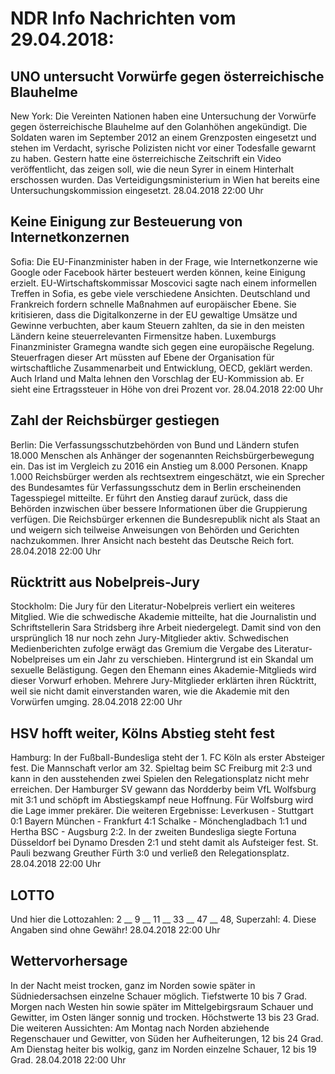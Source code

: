 # NDR Info Nachrichten vom 29.04.2018:


## UNO untersucht Vorwürfe gegen österreichische Blauhelme
New York: Die Vereinten Nationen haben eine Untersuchung der Vorwürfe gegen österreichische Blauhelme auf den Golanhöhen angekündigt. Die Soldaten waren im September 2012 an einem Grenzposten eingesetzt und stehen im Verdacht, syrische Polizisten nicht vor einer Todesfalle gewarnt zu haben. Gestern hatte eine österreichische Zeitschrift ein Video veröffentlicht, das zeigen soll, wie die neun Syrer in einem Hinterhalt erschossen wurden. Das Verteidigungsministerium in Wien hat bereits eine Untersuchungskommission eingesetzt. 28.04.2018 22:00 Uhr 

## Keine Einigung zur Besteuerung von Internetkonzernen
Sofia: Die EU-Finanzminister haben in der Frage, wie Internetkonzerne wie Google oder Facebook härter besteuert werden können, keine  Einigung erzielt. EU-Wirtschaftskommissar Moscovici sagte nach einem informellen Treffen in Sofia, es gebe viele verschiedene Ansichten. Deutschland und Frankreich fordern schnelle Maßnahmen auf europäischer Ebene. Sie kritisieren, dass die Digitalkonzerne in der EU gewaltige Umsätze und Gewinne verbuchten, aber kaum Steuern zahlten, da sie in den meisten Ländern keine steuerrelevanten Firmensitze haben. Luxemburgs Finanzminister Gramegna wandte sich gegen eine europäische Regelung. Steuerfragen dieser Art müssten auf Ebene der Organisation für wirtschaftliche Zusammenarbeit und Entwicklung, OECD, geklärt werden. Auch Irland und Malta lehnen den Vorschlag der EU-Kommission ab. Er sieht eine Ertragssteuer in Höhe von drei Prozent vor. 28.04.2018 22:00 Uhr 

## Zahl der Reichsbürger gestiegen
Berlin: Die Verfassungsschutzbehörden von Bund und Ländern stufen 18.000 Menschen als Anhänger der sogenannten Reichsbürgerbewegung ein. Das ist im Vergleich zu 2016 ein Anstieg um 8.000 Personen. Knapp 1.000 Reichsbürger werden als rechtsextrem eingeschätzt, wie ein Sprecher des Bundesamtes für Verfassungsschutz dem in Berlin erscheinenden Tagesspiegel mitteilte. Er führt den Anstieg darauf zurück, dass die Behörden inzwischen über bessere Informationen über die Gruppierung verfügen. Die Reichsbürger erkennen die Bundesrepublik nicht als Staat an und weigern sich teilweise Anweisungen von Behörden und Gerichten nachzukommen. Ihrer Ansicht nach besteht das Deutsche Reich fort. 28.04.2018 22:00 Uhr 

## Rücktritt aus Nobelpreis-Jury
Stockholm:	Die Jury für den Literatur-Nobelpreis verliert ein weiteres Mitglied. Wie die schwedische Akademie mitteilte, hat die Journalistin und Schriftstellerin Sara Stridsberg ihre Arbeit niedergelegt. Damit sind von den ursprünglich 18 nur noch zehn Jury-Mitglieder aktiv. Schwedischen Medienberichten zufolge erwägt das Gremium die Vergabe des Literatur-Nobelpreises um ein Jahr zu verschieben. Hintergrund ist ein Skandal um sexuelle Belästigung. Gegen den Ehemann eines Akademie-Mitglieds wird dieser Vorwurf erhoben. Mehrere Jury-Mitglieder erklärten ihren Rücktritt, weil sie nicht damit einverstanden waren, wie die Akademie mit den Vorwürfen umging. 28.04.2018 22:00 Uhr 

## HSV hofft weiter, Kölns Abstieg steht fest
Hamburg: In der Fußball-Bundesliga steht der 1. FC Köln als erster Absteiger fest. Die Mannschaft verlor am 32. Spieltag beim  SC Freiburg mit 2:3 und kann in den ausstehenden zwei Spielen den Relegationsplatz nicht mehr erreichen. Der Hamburger SV gewann das Nordderby beim VfL Wolfsburg mit 3:1 und schöpft im Abstiegskampf neue Hoffnung. Für Wolfsburg wird die Lage immer prekärer. Die weiteren Ergebnisse:
Leverkusen - Stuttgart 0:1
Bayern München - Frankfurt  4:1
Schalke - Mönchengladbach  1:1 und
Hertha BSC - Augsburg  2:2. In der zweiten Bundesliga siegte Fortuna Düsseldorf bei Dynamo Dresden 2:1 und steht damit als Aufsteiger fest. St. Pauli bezwang Greuther Fürth 3:0 und verließ den Relegationsplatz. 28.04.2018 22:00 Uhr 

## LOTTO
Und hier die Lottozahlen:
2	__	9	__	11	__	33	__	47	__	48,
Superzahl:		4. Diese Angaben sind ohne Gewähr! 28.04.2018 22:00 Uhr 

## Wettervorhersage
In der Nacht meist trocken, ganz im Norden sowie später in Südniedersachsen einzelne Schauer möglich. Tiefstwerte 10 bis 7 Grad. Morgen nach Westen hin sowie später im Mittelgebirgsraum Schauer und Gewitter, im Osten länger sonnig und trocken. Höchstwerte 13 bis 23 Grad. Die weiteren Aussichten: Am Montag nach Norden abziehende Regenschauer und Gewitter, von Süden her Aufheiterungen, 12 bis 24 Grad. Am Dienstag heiter bis wolkig, ganz im Norden einzelne Schauer, 12 bis 19 Grad. 28.04.2018 22:00 Uhr 

